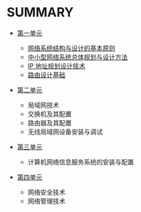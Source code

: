 # SUMMARY

* [第一单元](unit1/README.md)
    * [网络系统结构与设计的基本原则](unit1/chapter1.md)
    * [中小型网络系统总体规划与设计方法](unit1/chapter2.md)
    * [IP 地址规划设计技术](unit1/chapter3.md)
    * [路由设计基础](unit1/chapter4.md)

* [第二单元](unit2/README.md)
    * 局域网技术
    * 交换机及其配置
    * 路由器及其配置
    * 无线局域网设备安装与调试

* [第三单元](unit3/README.md)
    * 计算机网络信息服务系统的安装与配置

* [第四单元](unit4/README.md)
    * 网络安全技术
    * 网络管理技术